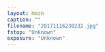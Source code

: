 ```yaml
---
layout: main
caption: ""
filename: "20171116230232.jpg"
fstop: "Unknown"
exposure: "Unknown"
---
```

